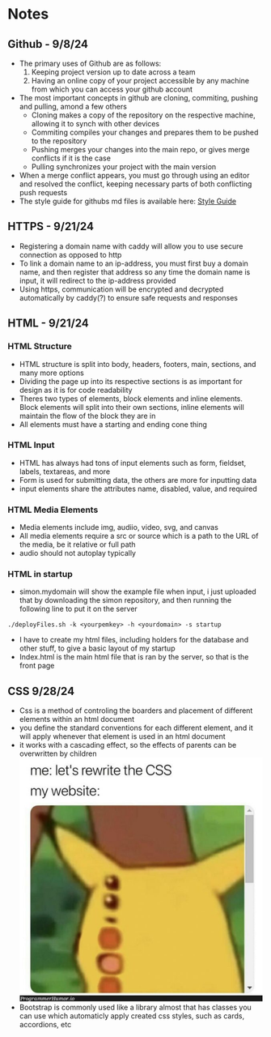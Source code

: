 # Notes

## Github - 9/8/24
- The primary uses of Github are as follows:
  1. Keeping project version up to date across a team
  2. Having an online copy of your project accessible by any machine from which you can access your github account
- The most important concepts in github are cloning, commiting, pushing and pulling, amond a few others
  * Cloning makes a copy of the repository on the respective machine, allowing it to synch with other devices
  * Commiting compiles your changes and prepares them to be pushed to the repository
  * Pushing merges your changes into the main repo, or gives merge conflicts if it is the case
  * Pulling synchronizes your project with the main version
- When a merge conflict appears, you must go through using an editor and resolved the conflict, keeping necessary parts of both conflicting push requests
- The style guide for githubs md files is available here: [Style Guide](https://docs.github.com/en/get-started/writing-on-github/getting-started-with-writing-and-formatting-on-github/basic-writing-and-formatting-syntax)

## HTTPS - 9/21/24
- Registering a domain name with caddy will allow you to use secure connection as opposed to http
- To link a domain name to an ip-address, you must first buy a domain name, and then register that address so any time the domain name is input, it will redirect to the ip-address provided
-  Using https, communication will be encrypted and decrypted automatically by caddy(?) to ensure safe requests and responses

## HTML - 9/21/24
### HTML Structure
- HTML structure is split into body, headers, footers, main, sections, and many more options
- Dividing the page up into its respective sections is as important for design as it is for code readability
- Theres two types of elements, block elements and inline elements. Block elements will split into their own sections, inline elements will maintain the flow of the block they are in
- All elements must have a starting and ending cone thing
### HTML Input
- HTML has always had tons of input elements such as form, fieldset, labels, textareas, and more
- Form is used for submitting data, the others are more for inputting data
- input elements share the attributes name, disabled, value, and required
### HTML Media Elements
- Media elements include img, audiio, video, svg, and canvas
- All media elements require a src or source which is a path to the URL of the media, be it relative or full path
- audio should not autoplay typically
### HTML in startup
- simon.mydomain will show the example file when input, i just uploaded that by downloading the simon repository, and then running the following line to put it on the server
```
./deployFiles.sh -k <yourpemkey> -h <yourdomain> -s startup
```
- I have to create my html files, including holders for the database and other stuff, to give a basic layout of my startup
- Index.html is the main html file that is ran by the server, so that is the front page
## CSS 9/28/24
- Css is a method of controling the boarders and placement of different elements within an html document
- you define the standard conventions for each different element, and it will apply whenever that element is used in an html document
- it works with a cascading effect, so the effects of parents can be overwritten by children
![image](https://github.com/Psloan4/startup/blob/main/CSS%20meme.jpg)
- Bootstrap is commonly used like a library almost that has classes you can use which automaticly apply created css styles, such as cards, accordions, etc